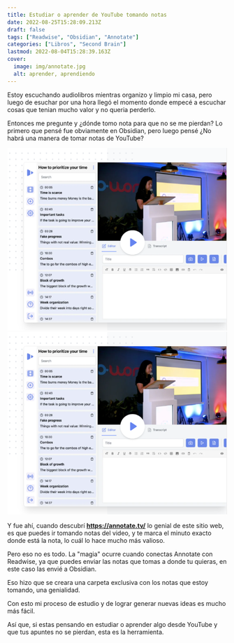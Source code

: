 ```yaml
---
title: Estudiar o aprender de YouTube tomando notas
date: 2022-08-25T15:28:09.213Z
draft: false
tags: ["Readwise", "Obsidian", "Annotate"]
categories: ["Libros", "Second Brain"]
lastmod: 2022-08-04T15:28:39.163Z
cover:
  image: img/annotate.jpg
  alt: aprender, aprendiendo
---
```



Estoy escuchando audiolibros mientras organizo y limpio mi casa, pero luego de esuchar por una hora llegó el momento donde empecé a escuchar cosas que tenian mucho valor y no queria perderlo.

Entonces me pregunte y ¿dónde tomo nota para que no se me pierdan? Lo primero que pensé fue obviamente en Obsidian, pero luego pensé ¿No habrá una manera de tomar notas de YouTube?

![Este es el secreto](/public/img/annotate-2.png)
![Example image](/static/annotate-2.png)


Y fue ahí, cuando descubrí **https://annotate.tv/** lo genial de este sitio web, es que puedes ir tomando notas del video, y te marca el minuto exacto donde está la nota, lo cuál lo hace mucho más valioso.

Pero eso no es todo. La "magia" ocurre cuando conectas Annotate con Readwise, ya que puedes enviar las notas que tomas a donde tu quieras, en este caso las envié a Obsidian.

Eso hizo que se creara una carpeta exclusiva con los notas que estoy tomando, una genialidad.

Con esto mi proceso de estudio y de lograr generar nuevas ideas es mucho más fácil.

Así que, si estas pensando en estudiar o aprender algo desde YouTube y que tus apuntes no se pierdan, esta es la herramienta.
